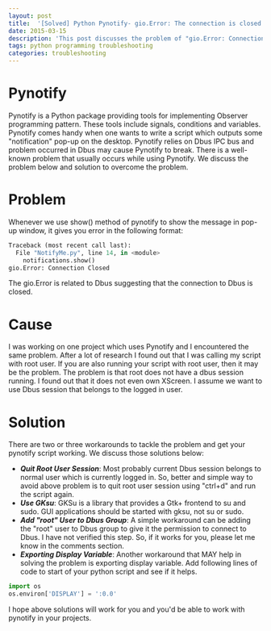 ```yaml
---
layout: post
title:  '[Solved] Python Pynotify- gio.Error: The connection is closed'
date: 2015-03-15
description: 'This post discusses the problem of "gio.Error: Connection Closed" error in Pynotify, its causes and steps to solve the problem.'
tags: python programming troubleshooting
categories: troubleshooting 
---
```


Pynotify
======
Pynotify is a Python package providing tools for implementing Observer programming pattern. These tools include signals, conditions and variables. Pynotify comes handy when one wants to write a script which outputs some "notification" pop-up on the desktop. Pynotify relies on Dbus IPC bus and problem occurred in Dbus may cause Pynotify to break. There is a well-known problem that usually occurs while using Pynotify. We discuss the problem below and solution to overcome the problem.

Problem
======
Whenever we use show() method of pynotify to show the message in pop-up window, it gives you error in the following format:
```python
Traceback (most recent call last):
  File "NotifyMe.py", line 14, in <module>
    notifications.show()
gio.Error: Connection Closed
```
The gio.Error is related to Dbus suggesting that the connection to Dbus is closed. 

Cause
=====
I was working on one project which uses Pynotify and I encountered the same problem. After a lot of research I found out that I was calling my script with root user. If you are also running your script with root user, then it may be the problem. The problem is that root does not have a dbus session running. I found out that it does not even own XScreen. I assume we want to use Dbus session that belongs to the logged in user.

Solution
======
There are two or three workarounds to tackle the problem and get your pynotify script working. We discuss those solutions below:
  * ***Quit Root User Session***: Most probably current Dbus session belongs to normal user which is currently logged in. So, better and simple way to avoid above problem is to quit root user session using "ctrl+d" and run the script again. 
  * ***Use GKsu***: GKSu is a library that provides a Gtk+ frontend to su and sudo. GUI applications should be started with gksu, not su or sudo.
  * ***Add "root" User to Dbus Group***: A simple workaround can be adding the "root" user to Dbus group to give it the permission to connect to Dbus. I have not verified this step. So, if it works for you, please let me know in the comments section.
  * ***Exporting Display Variable***: Another workaround that MAY help in solving the problem is exporting display variable. Add following lines of code to start of your python script and see if it helps. <br/>
  ```python
  import os
  os.environ['DISPLAY'] = ':0.0'
  ```
  
  I hope above solutions will work for you and you'd be able to work with pynotify in your projects. 
